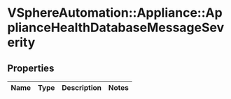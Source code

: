 # VSphereAutomation::Appliance::ApplianceHealthDatabaseMessageSeverity

## Properties
Name | Type | Description | Notes
------------ | ------------- | ------------- | -------------


